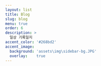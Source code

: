 ```yaml
---
layout: list
title: Blog
slug: blog
menu: true
order: 6
description: >
  일상 기록일지
accent_color: '#268bd2'
accent_image:
  background: 'assets\img\sidebar-bg.JPG'
  overlay:    true
---
```

